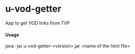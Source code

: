 # u-vod-getter
App to get VOD links from TVP

#### Usage
java -jar u-vod-getter-\<version\>.jar \<name of the html file\>
